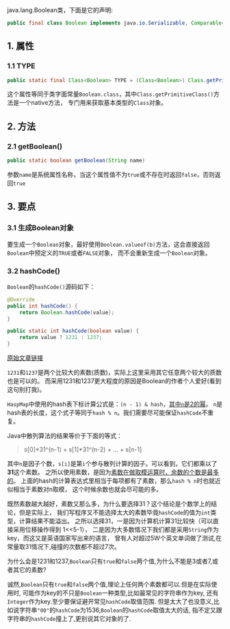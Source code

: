 java.lang.Boolean类，下面是它的声明:
```java
public final class Boolean implements java.io.Serializable, Comparable<Boolean>
```

## 1. 属性

### 1.1 TYPE
```java
public static final Class<Boolean> TYPE = (Class<Boolean>) Class.getPrimitiveClass("boolean")
```
这个属性等同于类字面常量`Boolean.class`，其中`Class.getPrimitiveClass()`方法是一个native方法，
专门用来获取基本类型的`Class`对象。

## 2. 方法

### 2.1 getBoolean()
```java
public static boolean getBoolean(String name)
```
参数`name`是系统属性名称，当这个属性值不为`true`或不存在时返回`false`，否则返回`true`


## 3. 要点

### 3.1 生成Boolean对象
要生成一个`Boolean`对象，最好使用`Boolean.valueof(b)`方法，这会直接返回`Boolean`中预定义的`TRUE`或者`FALSE`对象，
而不会重新生成一个`Boolean`对象。

### 3.2 hashCode()
`Boolean`的`hashCode()`源码如下：
```java
@Override
public int hashCode() {
    return Boolean.hashCode(value);
}

public static int hashCode(boolean value) {
    return value ? 1231 : 1237;
}
```
[原始文章链接][hashCode]

`1231`和`1237`是两个比较大的素数(质数)，实际上这里采用其它任意两个较大的质数也是可以的。
而采用1231和1237更大程度的原因是Boolean的作者个人爱好(看到这句别打我)。

`HaspMap`中使用的hash表下标计算公式是：`(n - 1) & hash`，[其中`n`是2的幂][surplus]。
`n`是hash表的长度，这个式子等同于`hash % n`。我们需要尽可能保证`hashCode`不重复。

Java中散列算法的结果等价于下面的等式：
> s[0]*31^(n-1) + s[1]*31^(n-2) + ... + s[n-1]

其中`n`是因子个数，`s[i]`是第`i`个参与散列计算的因子。可以看到，它们都乘以了**31**这个素数。
之所以使用素数，是因为[素数在做取模运算时，余数的个数是最多的][prime]。
上面的hash的计算表达式里相当于每项都有了素数，那么`hash % n`时也就近似相当于素数对n取模，
这个时候余数也就会尽可能的多。

既然素数越大越好，素数又那么多，为什么要选择31？这个结论是个数学上的结论，但是实际上，
我们写程序又不能选择太大的素数毕竟`hashCode`的值为`int`类型，计算结果不能溢出。
之所以选择31，一是因为计算机计算31比较快（可以直接采用位移操作得到 1<<5-1），
二是因为大多数情况下我们都是采用`String`作为key，而这又是英语国家写出来的语言，
曾有人对超过5W个英文单词做了测试,在常量取31情况下,碰撞的次数都不超过7次。

为什么会是1231和1237,`Boolean`只有`true`和`false`两个值,为什么不能是3或者7,或者其它的素数?

诚然,`Boolean`只有`true`和`false`两个值,理论上任何两个素数都可以.但是在实际使用时,
可能作为key的不只是`Boolean`一种类型,比如最常见的字符串作为key,
还有`Integer`作为key.至少要保证避开常见`hashCode`取值范围.
但是太大了也没意义,比如说字符串`"00"`的`hashCode`为1536,`Boolean`的`hashCode`取值太大的话,
指不定又跟字符串的`hashCode`撞上了,更别说其它对象的了.


[surplus]: https://www.jianshu.com/p/0711e9eb8cef 
[hashCode]: https://blog.csdn.net/qq_21251983/article/details/52164403
[prime]: https://blog.csdn.net/afei__/article/details/83010897